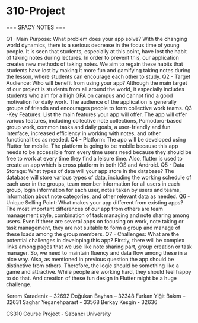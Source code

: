 # 310-Project
=== SPACY NOTES ===

Q1 -Main Purpose: What problem does your app solve?
With the changing world dynamics, there is a serious decrease in the focus time of young people. It is seen that
students, especially at this point, have lost the habit of taking notes during lectures. In order to prevent this, our
application creates new methods of taking notes. We aim to regain these habits that students have lost by making
it more fun and gamifying taking notes during the lesson, where students can encourage each other to study.
Q2 - Target Audience: Who will benefit from using your app?
Although the main target of our project is students from all around the world, it especially includes students who
aim for a high GPA on campus and cannot find a good motivation for daily work. The audience of the application
is generally groups of friends and encourages people to form collective work teams.
Q3 -Key Features: List the main features your app will offer.
The app will offer various features, including collective note collections, Pomodoro-based group work,
common tasks and daily goals, a user-friendly and fun interface, increased efficiency in working with notes,
and other functionalities as needed.
Q4 - Platform: The app will be developed using Flutter for mobile.
The platform is going to be mobile because this app needs to be accessible from every time users need because
they should be free to work at every time they find a leisure time. Also, flutter is used to create an app which is
cross platform in both IOS and Android.
Q5 - Data Storage: What types of data will your app store in the database?
The database will store various types of data, including the working schedule of each user in the groups, team
member information for all users in each group, login information for each user, notes taken by users and
teams, information about note categories, and other relevant data as needed.
Q6 - Unique Selling Point: What makes your app different from existing apps?
The most important differences of our app from others are team management style, combination of task
managing and note sharing among users. Even if there are several apps on focusing on work, note taking or
task management, they are not suitable to form a group and manage of these loads among the group
members.
Q7 - Challenges: What are the potential challenges in developing this app?
Firstly, there will be complex links among pages that we use like note sharing part, group creation or task
manager. So, we need to maintain fluency and data flow among these in a nice way.
Also, as mentioned in previous question the app should be distinctive from others. Therefore, the logic should
be something like a game and attractive. While people are working hard, they should feel happy to do that.
And creation of these fun design in Flutter might be a huge challenge.


Kerem Karadeniz – 32692 
Doğukan Bayhan – 32348 
Furkan Yiğit Bakım – 32631 
Saghar Yeganehparast - 33568
Berkay Kesgin - 32636

CS310 Course Project - Sabancı University

